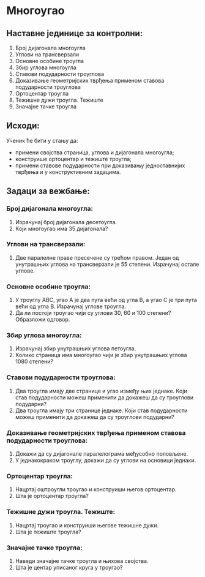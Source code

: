 # Многоугао

## Наставне јединице за контролни:
1. Број дијагонала многоугла
1. Углови на трансверзали
1. Основне особине троугла
1. Збир углова многоугла
1. Ставови подударности троуглова
1. Доказивање геометријских тврђења применом ставова подударности троуглова
1. Ортоцентар троугла
1. Тежишне дужи троугла. Тежиште
1. Значајне тачке троугла

## Исходи:
Ученик ће бити у стању да:

- примени својства страница, углова и дијагонала многоугла;
- конструише ортоцентар и тежиште троугла;
- примени ставове подударности при доказивању једноставнијих тврђења и у конструктивним задацима.

## Задаци за вежбање:

### Број дијагонала многоугла:
1. Израчунај број дијагонала десетоугла.
1. Који многоугао има 35 дијагонала?

### Углови на трансверзали:
1. Две паралелне праве пресечене су трећом правом. Један од унутрашњих углова на трансверзали је 55 степени. Израчунај остале углове.

### Основне особине троугла:
1. У троуглу ABC, угао A је два пута већи од угла B, а угао C је три пута већи од угла B. Израчунај углове троугла.
1. Да ли постоји троугао чији су углови 30, 60 и 100 степени? Образложи одговор.

### Збир углова многоугла:
1. Израчунај збир унутрашњих углова петоугла.
1. Колико страница има многоугао чији је збир унутрашњих углова 1080 степени?

### Ставови подударности троуглова:
1. Два троугла имају две странице и угао између њих једнаке. Који став подударности можеш применити да докажеш да су троуглови подударни?
1. Два троугла имају три странице једнаке. Који став подударности можеш применити да докажеш да су троуглови подударни?

### Доказивање геометријских тврђења применом ставова подударности троуглова:
1. Докажи да су дијагонале паралелограма међусобно половљене.
1. У једнакокраком троуглу, докажи да су углови на основици једнаки.

### Ортоцентар троугла:
1. Нацртај оштроугли троугао и конструиши његов ортоцентар.
1. Шта је ортоцентар троугла?

### Тежишне дужи троугла. Тежиште:
1. Нацртај троугао и конструиши његове тежишне дужи.
1. Шта је тежиште троугла?

### Значајне тачке троугла:
1. Наведи значајне тачке троугла и њихова својства.
1. Шта је центар уписаног круга у троугао?
